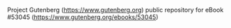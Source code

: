 Project Gutenberg (https://www.gutenberg.org) public repository for
eBook #53045 (https://www.gutenberg.org/ebooks/53045)
